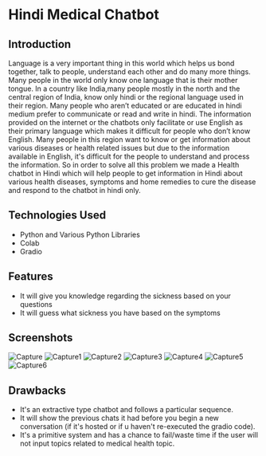# Hindi Medical Chatbot

## Introduction

Language is a very important thing in this world which helps us bond together, talk to people, understand each other and do many more things. Many people in the world only know one language that is their mother tongue. In a country like India,many people mostly in the north and the central region of India, know only hindi or the regional language used in their region. Many people who aren’t educated or are educated in hindi medium prefer to communicate or read and write in hindi. The information provided on the internet or the chatbots only facilitate or use English as their primary language which makes it difficult for people who don’t know English. Many people in this region want to know or get information about various diseases or health related issues but due to the information available in English, it's difficult for the people to understand and process the information. So in order to solve all this problem we made a Health chatbot in Hindi which will help people to get information in Hindi about various health diseases, symptoms and home remedies to cure the disease and respond to the chatbot in hindi only.

## Technologies Used
- Python and Various Python Libraries
- Colab
- Gradio

## Features
- It will give you knowledge regarding the sickness based on your questions
- It will guess what sickness you have based on the symptoms 

## Screenshots

![Capture](https://user-images.githubusercontent.com/71319075/199654603-c18349a0-777d-4d9d-a996-81c8c4360077.PNG)
![Capture1](https://user-images.githubusercontent.com/71319075/199654619-3463aa12-a000-431f-af89-39cbc96412b3.PNG)
![Capture2](https://user-images.githubusercontent.com/71319075/199654638-f552f6aa-6792-47d3-b2c9-ced2b9fc3948.PNG)
![Capture3](https://user-images.githubusercontent.com/71319075/199654648-2fe7830e-0121-43e4-a60b-3e1dc76911a5.PNG)
![Capture4](https://user-images.githubusercontent.com/71319075/199654654-27035409-51b5-4443-9f80-a454e88f9a41.PNG)
![Capture5](https://user-images.githubusercontent.com/71319075/199654669-a175137f-23e2-4f67-be9d-450b144413c1.PNG)
![Capture6](https://user-images.githubusercontent.com/71319075/199654562-27ec9bb6-b27b-426b-bca1-843be3feb361.PNG)

## Drawbacks
* It's an extractive type chatbot and follows a particular sequence.
* It will show the previous chats it had before you begin a new conversation (if it's hosted or if u haven't re-executed the gradio code).
* It's a primitive system and has a chance to fail/waste time if the user will not input topics related to medical health topic.